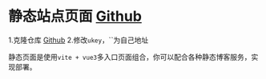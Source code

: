 # 静态站点页面 [Github](https://github.com/youfeed/youloge.pages)

1.克隆仓库 [Github](https://github.com/youfeed/youloge.pages)
2.修改`ukey`，``为自己地址

静态页面是使用`vite + vue3`多入口页面组合，你可以配合各种静态博客服务，实现部署。
